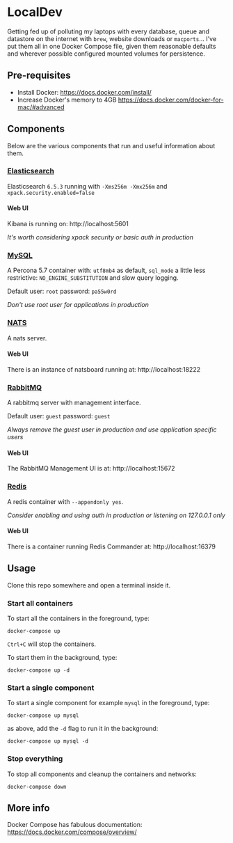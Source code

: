 # LocalDev

Getting fed up of polluting my laptops with every database, queue and datastore
on the internet with `brew`, website downloads or `macports`... I've put them
all in one Docker Compose file, given them reasonable defaults and wherever
possible configured mounted volumes for persistence.

## Pre-requisites
* Install Docker: https://docs.docker.com/install/
* Increase Docker's memory to 4GB https://docs.docker.com/docker-for-mac/#advanced

## Components
Below are the various components that run and useful information about them.

### [Elasticsearch](https://www.elastic.co/guide/en/elasticsearch/reference/current/getting-started.html)
Elasticsearch `6.5.3` running with `-Xms256m -Xmx256m` and `xpack.security.enabled=false` 

#### Web UI
Kibana is running on: http://localhost:5601

_It's worth considering xpack security or basic auth in production_

### [MySQL](https://www.percona.com/doc/percona-server/LATEST/index.html)
A Percona 5.7 container with: `utf8mb4` as default, `sql_mode` a little less
restrictive: `NO_ENGINE_SUBSTITUTION` and slow query logging.

Default user: `root` password: `pa55w0rd`

_Don't use root user for applications in production_

### [NATS](https://nats.io/documentation/)
A nats server.

#### Web UI
There is an instance of natsboard running at: http://localhost:18222

### [RabbitMQ](https://www.rabbitmq.com/documentation.html)
A rabbitmq server with management interface.

Default user: `guest` password: `guest`

_Always remove the guest user in production and use application specific users_

#### Web UI
The RabbitMQ Management UI is at: http://localhost:15672

### [Redis](https://redis.io/documentation)
A redis container with `--appendonly yes`.

_Consider enabling and using auth in production or listening on 127.0.0.1 only_

#### Web UI
There is a container running Redis Commander at: http://localhost:16379

## Usage
Clone this repo somewhere and open a terminal inside it.

### Start all containers
To start all the containers in the foreground, type:
```
docker-compose up
```
`Ctrl+C` will stop the containers.

To start them in the background, type:
```
docker-compose up -d
```

### Start a single component
To start a single component for example `mysql` in the foreground, type:
```
docker-compose up mysql
```

as above, add the `-d` flag to run it in the background:
```
docker-compose up mysql -d
```

### Stop everything
To stop all components and cleanup the containers and networks: 
```
docker-compose down
```

## More info
Docker Compose has fabulous documentation:
https://docs.docker.com/compose/overview/
